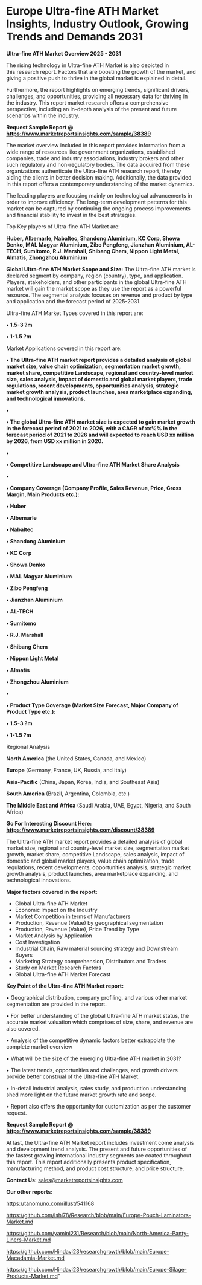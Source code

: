 # Europe Ultra-fine ATH Market Insights, Industry Outlook, Growing Trends and Demands 2031

<Strong> Ultra-fine ATH Market Overview 2025 - 2031</strong>

The rising technology in Ultra-fine ATH Market is also depicted in this research report. Factors that are boosting the growth of the market, and giving a positive push to thrive in the global market is explained in detail.

Furthermore, the report highlights on emerging trends, significant drivers, challenges, and opportunities, providing all necessary data for thriving in the industry. This report market research offers a comprehensive perspective, including an in-depth analysis of the present and future scenarios within the industry.

<strong>Request Sample Report @ <a href=https://www.marketreportsinsights.com/sample/38389>https://www.marketreportsinsights.com/sample/38389</a></strong>

The market overview included in this report provides information from a wide range of resources like government organizations, established companies, trade and industry associations, industry brokers and other such regulatory and non-regulatory bodies. The data acquired from these organizations authenticate the Ultra-fine ATH research report, thereby aiding the clients in better decision making. Additionally, the data provided in this report offers a contemporary understanding of the market dynamics.

The leading players are focusing mainly on technological advancements in order to improve efficiency. The long-term development patterns for this market can be captured by continuing the ongoing process improvements and financial stability to invest in the best strategies.

Top Key players of Ultra-fine ATH Market are:

<strong>Huber, Albemarle, Nabaltec, Shandong Aluminium, KC Corp, Showa Denko, MAL Magyar Aluminium, Zibo Pengfeng, Jianzhan Aluminium, AL-TECH, Sumitomo, R.J. Marshall, Shibang Chem, Nippon Light Metal, Almatis, Zhongzhou Aluminium</strong>

<strong><b>Global Ultra-fine ATH Market Scope and Size:</b></strong>
The Ultra-fine ATH market is declared segment by company, region (country), type, and application. Players, stakeholders, and other participants in the global Ultra-fine ATH market will gain the market scope as they use the report as a powerful resource. The segmental analysis focuses on revenue and product by type and application and the forecast period of 2025-2031.

Ultra-fine ATH Market Types covered in this report are:

<strong>•  1.5-3 ?m

•  1-1.5 ?m</strong>

Market Applications covered in this report are:

<strong>•  The Ultra-fine ATH market report provides a detailed analysis of global market size, value chain optimization, segmentation market growth, market share, competitive Landscape, regional and country-level market size, sales analysis, impact of domestic and global market players, trade regulations, recent developments, opportunities analysis, strategic market growth analysis, product launches, area marketplace expanding, and technological innovations.

•  

•  The global Ultra-fine ATH market size is expected to gain market growth in the forecast period of 2021 to 2026, with a CAGR of xx%% in the forecast period of 2021 to 2026 and will expected to reach USD xx million by 2026, from USD xx million in 2020.

•  

•  Competitive Landscape and Ultra-fine ATH Market Share Analysis

•  

•  Company Coverage (Company Profile, Sales Revenue, Price, Gross Margin, Main Products etc.): 

•  Huber

•  Albemarle

•  Nabaltec

•  Shandong Aluminium

•  KC Corp

•  Showa Denko

•  MAL Magyar Aluminium

•  Zibo Pengfeng

•  Jianzhan Aluminium

•  AL-TECH

•  Sumitomo

•  R.J. Marshall

•  Shibang Chem

•  Nippon Light Metal

•  Almatis

•  Zhongzhou Aluminium

•  

•  Product Type Coverage (Market Size  Forecast, Major Company of Product Type etc.):

•  1.5-3 ?m

•  1-1.5 ?m</strong> 

Regional Analysis

<strong>North America</strong> (the United States, Canada, and Mexico)

<strong>Europe</strong> (Germany, France, UK, Russia, and Italy)

<strong>Asia-Pacific</strong> (China, Japan, Korea, India, and Southeast Asia)

<strong>South America</strong> (Brazil, Argentina, Colombia, etc.)

<strong>The Middle East and Africa</strong> (Saudi Arabia, UAE, Egypt, Nigeria, and South Africa)

<strong>Go For Interesting Discount Here: <a href=https://www.marketreportsinsights.com/discount/38389>https://www.marketreportsinsights.com/discount/38389</a></strong>

The Ultra-fine ATH market report provides a detailed analysis of global market size, regional and country-level market size, segmentation market growth, market share, competitive Landscape, sales analysis, impact of domestic and global market players, value chain optimization, trade regulations, recent developments, opportunities analysis, strategic market growth analysis, product launches, area marketplace expanding, and technological innovations.

<strong><b>Major factors covered in the report:</b></strong>
<ul>
  <li>Global Ultra-fine ATH Market </li>
  <li>Economic Impact on the Industry</li>
  <li>Market Competition in terms of Manufacturers</li>
  <li>Production, Revenue (Value) by geographical segmentation</li>
  <li>Production, Revenue (Value), Price Trend by Type</li>
  <li>Market Analysis by Application</li>
  <li>Cost Investigation</li>
  <li>Industrial Chain, Raw material sourcing strategy and Downstream Buyers</li>
  <li>Marketing Strategy comprehension, Distributors and Traders</li>
  <li>Study on Market Research Factors</li>
  <li>Global Ultra-fine ATH Market Forecast</li>
</ul>

<strong><b>Key Point of the Ultra-fine ATH Market report:</b></strong>

• Geographical distribution, company profiling, and various other market segmentation are provided in the report.

• For better understanding of the global Ultra-fine ATH market status, the accurate market valuation which comprises of size, share, and revenue are also covered.

• Analysis of the competitive dynamic factors better extrapolate the complete market overview

• What will be the size of the emerging Ultra-fine ATH market in 2031?

• The latest trends, opportunities and challenges, and growth drivers provide better construal of the Ultra-fine ATH Market.

• In-detail industrial analysis, sales study, and production understanding shed more light on the future market growth rate and scope.

• Report also offers the opportunity for customization as per the customer request.

<strong>Request Sample Report @ <a href=https://www.marketreportsinsights.com/sample/38389>https://www.marketreportsinsights.com/sample/38389</a></strong>

At last, the Ultra-fine ATH Market report includes investment come analysis and development trend analysis. The present and future opportunities of the fastest growing international industry segments are coated throughout this report. This report additionally presents product specification, manufacturing method, and product cost structure, and price structure.

<strong>Contact Us:</strong>
sales@marketreportsinsights.com

<strong>Our other reports:</strong>

<a href=https://tanomuno.com/illust/541168>https://tanomuno.com/illust/541168</a>

<a href=https://github.com/Ishi78/Research/blob/main/Europe-Pouch-Laminators-Market.md>https://github.com/Ishi78/Research/blob/main/Europe-Pouch-Laminators-Market.md</a>

<a href=https://github.com/yamini231/Research/blob/main/North-America-Panty-Liners-Market.md>https://github.com/yamini231/Research/blob/main/North-America-Panty-Liners-Market.md</a>

<a href=https://github.com/Hindavi23/researchgrowth/blob/main/Europe-Macadamia-Market.md>https://github.com/Hindavi23/researchgrowth/blob/main/Europe-Macadamia-Market.md</a>

<a href=https://github.com/Hindavi23/researchgrowth/blob/main/Europe-Silage-Products-Market.md>https://github.com/Hindavi23/researchgrowth/blob/main/Europe-Silage-Products-Market.md</a>"
